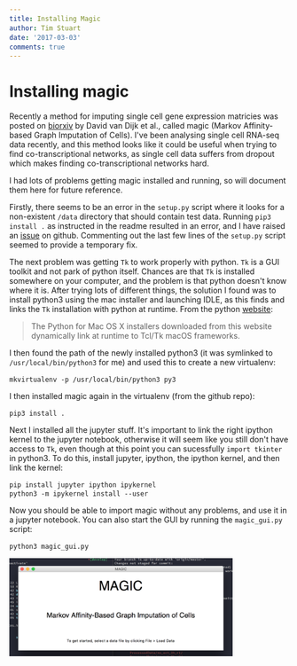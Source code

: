 ```yaml
---
title: Installing Magic
author: Tim Stuart
date: '2017-03-03'
comments: true
---
```


# Installing magic

Recently a method for imputing single cell gene expression matricies
was posted
on [biorxiv](http://biorxiv.org/content/early/2017/02/25/111591) by
David van Dijk et al., called magic (Markov Affinity-based Graph
Imputation of Cells). I've been analysing single cell RNA-seq data
recently, and this method looks like it could be useful when trying to
find co-transcriptional networks, as single cell data suffers from
dropout which makes finding co-transcriptional networks hard.

<!--break-->

I had lots of problems getting magic installed and running, so will
document them here for future reference.

Firstly, there seems to be an error in the `setup.py` script where it
looks for a non-existent `/data` directory that should contain test
data. Running `pip3 install .` as instructed in the readme resulted in
an error, and I have raised
an [issue](https://github.com/pkathail/magic/issues/12) on
github. Commenting out the last few lines of the `setup.py` script
seemed to provide a temporary fix.

The next problem was getting `Tk` to work properly with python. `Tk`
is a GUI toolkit and not park of python itself. Chances are
that `Tk` is installed somewhere on your computer, and the problem is that
python doesn't know where it is. After trying lots of different
things, the solution I found was to install python3 using the mac
installer and launching IDLE, as this finds and links the `Tk`
installation with python at runtime. From the
python [website](https://www.python.org/download/mac/tcltk/):

> The Python for Mac OS X installers downloaded from this website
> dynamically link at runtime to Tcl/Tk macOS frameworks. 

I then found the path of the newly installed python3 (it was symlinked
to `/usr/local/bin/python3` for me) and used this to create a new
virtualenv:

```
mkvirtualenv -p /usr/local/bin/python3 py3
```

I then installed magic again in the virtualenv (from the github repo):

```
pip3 install .
```

Next I installed all the jupyter stuff. It's important to link the
right ipython kernel to the jupyter notebook, otherwise it will seem
like you still don't have access to `Tk`, even though at this point
you can sucessfully `import tkinter` in python3. To do this, install
jupyter, ipython, the ipython kernel, and then link the
kernel:

```
pip install jupyter ipython ipykernel
python3 -m ipykernel install --user
```

Now you should be able to import magic without any problems, and use
it in a jupyter notebook. You can also start the GUI by running the `magic_gui.py` script:

```
python3 magic_gui.py
```

<img src="/assets/magic.png" alt="Drawing" style="width: 80%;"/>
